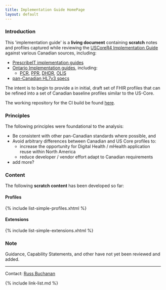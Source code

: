 ```yaml
---
title: Implementation Guide HomePage
layout: default
---
```

<!--
{:.no_toc}
-->
<!-- TOC  the css styling for this is \pages\assets\css\project.css under 'markdown-toc'-->
<!--
* Do not remove this line (it will not be displayed)
{:toc}
-->
<!-- end TOC -->

### Introduction

This 'implementation guide' is a **living document** containing **scratch** notes and profiles captured while reviewing the [USCoreR4 Implementation Guide](http://build.fhir.org/ig/HL7/US-Core-R4/) against various Canadian sources, including:
- [PrescribeIT implementation guides](https://specs.prescribeit.ca/R2.0/)
- [Ontario Implementation guides](https://ehealthontario.on.ca/en/architecture/standards/draft), including:
  - [PCR](https://simplifier.net/provincialclientregi), [PPR](https://simplifier.net/provincialproviderre), [DHDR](https://simplifier.net/ontariodigitalhealth), [OLIS](https://simplifier.net/ontariolaboratoriesi)
- [pan-Canadian HL7v3 specs](https://infocentral.infoway-inforoute.ca/extra/ca/mr0206-html/html/start.html)

The intent is to begin to provide a in initial, draft set of FHIR profiles that can be refined
into a set of Canadian baseline profiles similar to the US-Core.

The working repository for the CI build be found [here](https://github.com/scratch-fhir-profiles/CA-Scratch).

### Principles

The following principles were foundational to the analysis:

- Be consistent with other pan-Canadian standards where possible, and
- Avoid arbitrary differences between Canadian and US Core profiles to:
  - increase the opportunity for Digital Health / mHealth application reuse within North America
  - reduce developer / vendor effort adapt to Canadian requirements
- add more?

### Content

The following **scratch content** has been developed so far:

#### Profiles

{% include list-simple-profiles.xhtml %}

#### Extensions

{% include list-simple-extensions.xhtml %}

### Note

Guidance, Capability Statements, and other have not yet been reviewed and added.

----

Contact: [Russ Buchanan](mailto:rbuchanan@gevityinc.com)

{% include link-list.md %}
